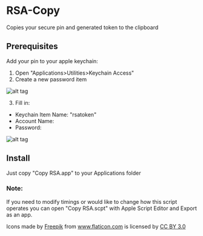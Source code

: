 # RSA-Copy
Copies your secure pin and generated token to the clipboard

## Prerequisites
Add your pin to your apple keychain:
1. Open "Applications>Utilities>Keychain Access"
2. Create a new password item

![alt tag](https://raw.github.com/dustingraves/RSA-Copy/master/NewItem.png)

3. Fill in:
  - Keychain Item Name: "rsatoken"
  - Account Name: <Your local username>
  - Password: <Your RSA PIN>

![alt tag](https://raw.github.com/dustingraves/RSA-Copy/master/SavePin.png)

## Install

Just copy "Copy RSA.app" to your Applications folder

### Note:

If you need to modify timings or would like to change how this script operates you can open "Copy RSA.scpt" with Apple Script Editor and Export as an app.

<div>Icons made by <a href="http://www.freepik.com" title="Freepik">Freepik</a> from <a href="http://www.flaticon.com" title="Flaticon">www.flaticon.com</a>             is licensed by <a href="http://creativecommons.org/licenses/by/3.0/" title="Creative Commons BY 3.0">CC BY 3.0</a></div>
